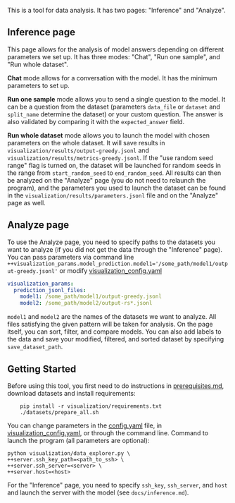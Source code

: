 This is a tool for data analysis. It has two pages: "Inference" and "Analyze".
## Inference page
This page allows for the analysis of model answers depending on different parameters we set up. It has three modes: "Chat", "Run one sample", and "Run whole dataset".

**Chat** mode allows for a conversation with the model. It has the minimum parameters to set up.

**Run one sample** mode allows you to send a single question to the model. It can be a question from the dataset (parameters `data_file` or `dataset` and `split_name` determine the dataset) or your custom question. The answer is also validated by comparing it with the `expected_answer` field.

**Run whole dataset** mode allows you to launch the model with chosen parameters on the whole dataset. It will save results in `visualization/results/output-greedy.jsonl` and `visualization/results/metrics-greedy.jsonl`. If the "use random seed range" flag is turned on, the dataset will be launched for random seeds in the range from `start_random_seed` to `end_random_seed`. All results can then be analyzed on the "Analyze" page (you do not need to relaunch the program), and the parameters you used to launch the dataset can be found in the `visualization/results/parameters.jsonl` file and on the "Analyze" page as well.

## Analyze page
To use the Analyze page, you need to specify paths to the datasets you want to analyze (if you did not get the data through the "Inference" page). You can pass parameters via command line  `++visualization_params.model_prediction.model1='/some_path/model1/output-greedy.jsonl'` or modify [visualization_config.yaml](/visualization/settings/visualization_config.yaml)
```yaml
visualization_params:
  prediction_jsonl_files:
    model1: /some_path/model1/output-greedy.jsonl
    model2: /some_path/model2/output-rs*.jsonl
```
`model1` and `model2` are the names of the datasets we want to analyze. All files satisfying the given pattern will be taken for analysis.
On the page itself, you can sort, filter, and compare models. You can also add labels to the data and save your modified, filtered, and sorted dataset by specifying `save_dataset_path`.

## Getting Started
Before using this tool, you first need to do instructions in [prerequisites.md](/docs/prerequisites.md), download datasets and install requirements:
```
    pip install -r visualization/requirements.txt
    ./datasets/prepare_all.sh
```

You can change parameters in the [config.yaml](/visualization/settings/config.yaml) file, in [visualization_config.yaml](/visualization/settings/visualization_config.yaml), or through the command line.
Command to launch the program (all parameters are optional):
```
python visualization/data_explorer.py \
++server.ssh_key_path=<path_to_ssh> \
++server.ssh_server=<server> \
++server.host=<host>
```
For the "Inference" page, you need to specify `ssh_key`, `ssh_server`, and `host` and launch the server with the model (see `docs/inference.md`).
